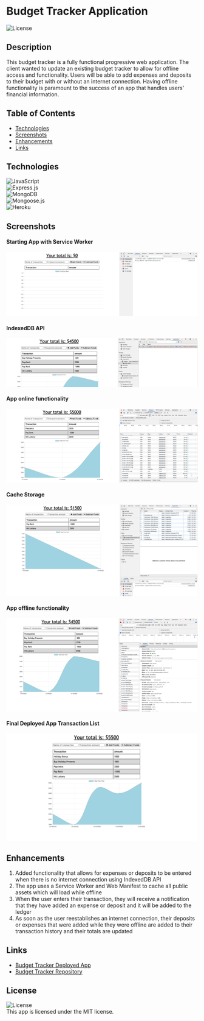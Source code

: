 # Budget Tracker Application
![License](https://img.shields.io/badge/license-MIT%20License-blue.svg)

## Description
This budget tracker is a fully functional progressive web application. The client wanted to update an existing budget tracker to allow for offline access and functionality. Users will be able to add expenses and deposits to their budget with or without an internet connection. Having offline functionality is paramount to the success of an app that handles users' financial information.

## Table of Contents
* [Technologies](#technologies)
* [Screenshots](#screenshots)
* [Enhancements](#enhancements)
* [Links](#links)

## Technologies
![JavaScript](https://img.shields.io/badge/JavaScript-F7DF1E?style=for-the-badge&logo=javascript&logoColor=black) <br />
![Express.js](https://img.shields.io/badge/Express.js-404D59?style=for-the-badge) <br />
![MongoDB](https://img.shields.io/badge/MongoDB-4EA94B?style=for-the-badge&logo=mongodb&logoColor=white) <br />
![Mongoose.js](https://img.shields.io/badge/Mongoose.js-DD0031?style=for-the-badge) <br /> 
![Heroku](https://img.shields.io/badge/Heroku-430098?style=for-the-badge&logo=heroku&logoColor=white) <br />

## Screenshots
#### Starting App with Service Worker
![Screenshots](./assets/img/Screenshot_start.png)
#### IndexedDB API
![Screenshots](./assets/img/Screenshot_indexedb.png)
#### App online functionality
![Screenshots](./assets/img/Screenshot_online.png)
#### Cache Storage
![Screenshots](./assets/img/Screenshot_cache.png)
#### App offline functionality
![Screenshots](./assets/img/Screenshot_offlinebackonline.png)
#### Final Deployed App Transaction List 
![Screenshots](./assets/img/Screenshot_finaltransactions.png)

## Enhancements
1. Added functionality that allows for expenses or deposits to be entered when there is no internet connection using IndexedDB API
2. The app uses a Service Worker and Web Manifest to cache all public assets which will load while offline
3. When the user enters their transaction, they will receive a notification that they have added an expense or deposit and it will be added to the ledger 
4. As soon as the user reestablishes an internet connection, their deposits or expenses that were added while they were offline are added to their transaction history and their totals are updated

## Links
* [Budget Tracker Deployed App](https://budgettrackerbds.herokuapp.com/)
* [Budget Tracker Repository](https://github.com/bspiewak6/budget-tracker)

## License
![License](https://img.shields.io/badge/license-MIT%20License-blue.svg)  
This app is licensed under the MIT license.